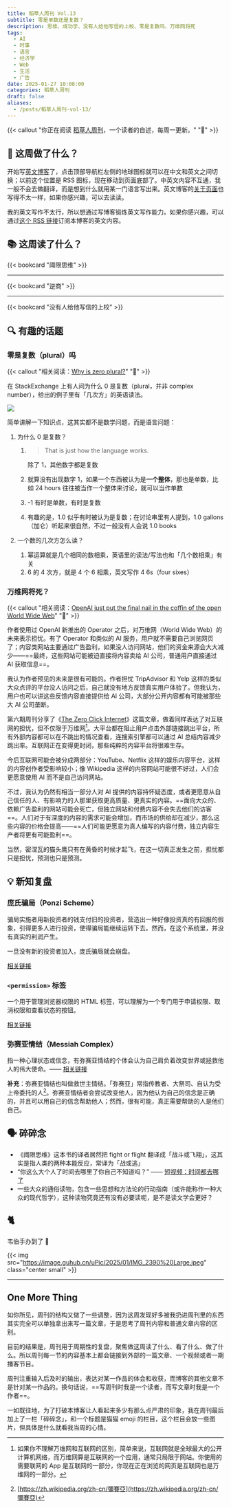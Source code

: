 ```yaml
---
title: 稻草人周刊 Vol.13
subtitle: 零是单数还是复数？
description: 思维、成功学、没有人给他写信的上校、零是复数吗、万维网将死
tags:
  - AI
  - 时事
  - 语言
  - 经济学
  - Web
  - 生活
  - 广告
date: 2025-01-27 10:08:00
categories: 稻草人周刊
draft: false
aliases:
  - /posts/稻草人周刊-vol-13/
---
```


{{< callout "你正在阅读 [稻草人周刊](/categories/稻草人周刊/)，一个读者的自述，每周一更新。" "🔖" >}}

## 🏃 这周做了什么？

开始写[英文博客](/en)了，点击顶部导航栏左侧的地球图标就可以在中文和英文之间切换；以前这个位置是 RSS 图标，现在移动到页面底部了。中英文内容不互通，我一般不会去做翻译，而是想到什么就用某一门语言写出来。英文博客的[关于页面](/en/about)也写得不太一样，如果你感兴趣，可以去读读。

我的英文写作不太行，所以想通过写博客锻炼英文写作能力。如果你感兴趣，可以通过[这个 RSS 链接](/en/posts/index.xml)订阅本博客的英文内容。

## 📚 这周读了什么？

{{< bookcard "阈限思维"  >}}

---

{{< bookcard "逆商" >}}

---

{{< bookcard "没有人给他写信的上校" >}}

## 🔍 有趣的话题

### 零是复数（plural）吗

{{< callout "相关阅读：[Why is zero plural?](https://ell.stackexchange.com/questions/352455/why-is-zero-plural)" "📖" >}}

在 StackExchange 上有人问为什么 0 是复数（plural，并非 complex number），给出的例子里有「几次方」的英语读法。

![](https://image.guhub.cn/uPic/2025/01/image-20250122110636973.png)

简单讲解一下知识点，这其实都不是数学问题，而是语言问题：

1. 为什么 0 是复数？

   1. > That is just how the language works.

      除了 1，其他数字都是复数

   2. 就算没有出现数字 1，如果一个东西被认为是**一个整体**，那也是单数，比如 24 hours 往往被当作一个整体来讨论，就可以当作单数

   3. -1 有时是单数，有时是复数

   4. 有趣的是，1.0 似乎有时被认为是复数；在讨论串里有人提到，1.0 gallons（加仑）听起来很自然，不过一般没有人会说 1.0 books

2. 一个数的几次方怎么读？

   1. 幂运算就是几个相同的数相乘，英语里的读法/写法也和「几个数相乘」有关
   2. 6 的 4 次方，就是 4 个 6 相乘，英文写作 4 6s（four sixes）

### 万维网将死？

{{< callout "相关阅读：[OpenAI just put the final nail in the coffin of the open World Wide Web](https://brids.bearblog.dev/openai-just-put-the-final-nail-in-the-coffin-of-the-open-world-wide-web/)" "📖" >}}

作者使用过 OpenAI 新推出的 Operator 之后，对万维网（World Wide Web）的未来表示担忧。有了 Operator 和类似的 AI 服务，用户就不需要自己浏览网页了；内容类网站主要通过广告盈利，如果没人访问网站，他们的资金来源会大大减少——==最终，这些网站可能被迫直接将内容卖给 AI 公司，普通用户直接通过 AI 获取信息==。

我认为作者预见的未来是很有可能的。作者担忧 TripAdvisor 和 Yelp 这样的类似大众点评的平台没人访问之后，自己就没有地方反馈真实用户体验了。但我认为，用户也可以讲这些反馈内容直接提供给 AI 公司，大部分公开内容都有可能被那些大 AI 公司垄断。

第六期周刊分享了《[The Zero Click Internet](https://www.techspot.com/article/2908-the-zero-click-internet/#google_vignette)》这篇文章，做着同样表达了对互联网的担忧，但不仅限于万维网[^1]。大平台都在阻止用户点击外部链接跳出平台，所有外部内容都可以在不跳出的情况查看，连搜索引擎都可以通过 AI 总结内容减少跳出率。互联网正在变得更封闭，那些纯粹的内容平台将很难生存。

今后互联网可能会被分成两部分：YouTube、Netflix 这样的娱乐内容平台，这样的内容创作者受影响较小；像 Wikipedia 这样的内容网站可能很不好过，人们会更愿意使用 AI 而不是自己访问网站。

不过，我认为仍然有相当一部分人对 AI 提供的内容持怀疑态度，或者更愿意从自己信任的人、有影响力的人那里获取更高质量、更真实的内容。==面向大众的、依赖广告盈利的网站可能会死亡，但独立网站和付费内容不会失去他们的访客==。人们对于有深度的内容的需求可能会增加，而市场的供给却在减少，那么这些内容的价格会提高——==人们可能更愿意为真人编写的内容付费，独立内容生产者将更有可能盈利==。

当然，密涅瓦的猫头鹰只有在黄昏的时候才起飞，在这一切真正发生之前，担忧都只是担忧，预测也只是预测。

## 💡 新知复盘

### 庞氏骗局（Ponzi Scheme）

骗局实施者用新投资者的钱支付旧的投资者，营造出一种好像投资真的有回报的假象，引得更多人进行投资，使得骗局能继续运转下去。然而，在这个系统里，并没有真实的利润产生。

一旦没有新的投资者加入，庞氏骗局就会崩盘。

[相关链接](https://b23.tv/gd9JmBJ)

### `<permission>` 标签

一个用于管理浏览器权限的 HTML 标签，可以理解为一个专门用于申请权限、取消权限和查看状态的按钮。

[相关链接]( https://b23.tv/aWGGFhi)

### 弥赛亚情结（Messiah Complex）

指一种心理状态或信念，有弥赛亚情结的个体会认为自己肩负着改变世界或拯救他人的伟大使命。—— [相关链接](https://mp.weixin.qq.com/s/sGia4cvuTuHXM8B6wZdh9w)

**补充**：弥赛亚情结也叫做救世主情结。「弥赛亚」常指传教者、大祭司、自认为受上帝委托的人[^2]。弥赛亚情结者会尝试改变他人，因为他认为自己的信念是正确的，并且可以用自己的信念帮助他人；然而，很有可能，真正需要帮助的人是他们自己。

## 🗣️ 碎碎念

- 《阈限思维》这本书的译者居然把 fight or flight 翻译成「战斗或飞翔」，这其实是指人类的两种本能反应，常译为「战或逃」
- “你这么大个人了时间去哪里了你自己不知道吗？” —— [短视频：时间都去哪了](https://b23.tv/6EaEKp4)
- 一些大众的通俗读物，包含一些思想和方法论的行动指南（或许能称作一种大众的现代哲学），这种读物究竟还有没有必要读呢，是不是读文学会更好？

## 🐈

韦伯手办到了 🥰

{{< img src="https://image.guhub.cn/uPic/2025/01/IMG_2390%20Large.jpeg" class="center small" >}}

---

## One More Thing

如你所见，周刊的结构又做了一些调整，因为这周发现好多被我扔进周刊里的东西其实完全可以单独拿出来写一篇文章，于是思考了周刊内容和普通文章内容的区别。

目前的结果是，周刊用于周期性的复盘，聚焦做这周读了什么、看了什么、做了什么。所以周刊每一节的内容基本上都会链接到外部的一篇文章、一个视频或者一期播客节目。

周刊注重输入后及时的输出，表达对某一作品的体会和收获，而博客的其他文章不是针对某一作品的。换句话说，==写周刊时我是一个读者，而写文章时我是一个作者==。

一如既往地，为了打破本博客让人看起来多少有那么点严肃的印象，我在周刊最后加上了一栏「碎碎念」，和一个标题是猫猫 emoji 的栏目，这个栏目会放一些图片，但具体是什么就看我当周的心情。

[^1]: 如果你不理解万维网和互联网的区别，简单来说，互联网就是全球最大的公开计算机网络，而万维网算是互联网的一个应用，通常只局限于网站。你使用的需要联网的 App 是互联网的一部分，你现在正在浏览的网页是互联网也是万维网的一部分。
[^2]: [https://zh.wikipedia.org/zh-cn/彌賽亞](https://zh.wikipedia.org/zh-cn/彌賽亞)
